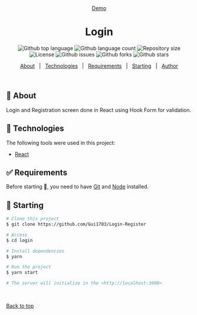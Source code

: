 <div align="center" id="top">

&#xa0;

<a href="https://loginr.netlify.app/">Demo</a>

</div>

<h1 align="center">Login</h1>

<p align="center">
  <img alt="Github top language" src="https://img.shields.io/github/languages/top/Gui1703/Login-Register?color=56BEB8">

  <img alt="Github language count" src="https://img.shields.io/github/languages/count/Gui1703/Login-Register?color=56BEB8">

  <img alt="Repository size" src="https://img.shields.io/github/repo-size/Gui1703/Login-Register?color=56BEB8">

  <img alt="License" src="https://img.shields.io/github/license/Gui1703/Login-Register?color=56BEB8">

  <img alt="Github issues" src="https://img.shields.io/github/issues/Gui1703/Login-Register?color=56BEB8" />

  <img alt="Github forks" src="https://img.shields.io/github/forks/Gui1703/Login-Register?color=56BEB8" />

  <img alt="Github stars" src="https://img.shields.io/github/stars/Gui1703/Login-Register?color=56BEB8" /> 
</p>

<!-- Status -->

<!-- <h4 align="center">
	🚧  Login 🚀 Under construction...  🚧
</h4>

<hr> -->

<p align="center">
  <a href="#dart-about">About</a> &#xa0; | &#xa0; 
  <a href="#rocket-technologies">Technologies</a> &#xa0; | &#xa0;
  <a href="#white_check_mark-requirements">Requirements</a> &#xa0; | &#xa0;
  <a href="#checkered_flag-starting">Starting</a> &#xa0; | &#xa0;
  <a href="https://github.com/Gui1703" target="_blank">Author</a>
</p>

<br>

## :dart: About

Login and Registration screen done in React using Hook Form for validation.


## :rocket: Technologies

The following tools were used in this project:

- [React](https://pt-br.reactjs.org/)

## :white_check_mark: Requirements

Before starting :checkered_flag:, you need to have [Git](https://git-scm.com) and [Node](https://nodejs.org/en/) installed.

## :checkered_flag: Starting

```bash
# Clone this project
$ git clone https://github.com/Gui1703/Login-Register

# Access
$ cd login

# Install dependencies
$ yarn

# Run the project
$ yarn start

# The server will initialize in the <http://localhost:3000>
```


&#xa0;

<a href="#top">Back to top</a>
